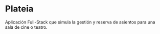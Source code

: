 # Plateia
Aplicación Full-Stack que simula la gestión y reserva de asientos para una sala de cine o teatro.
